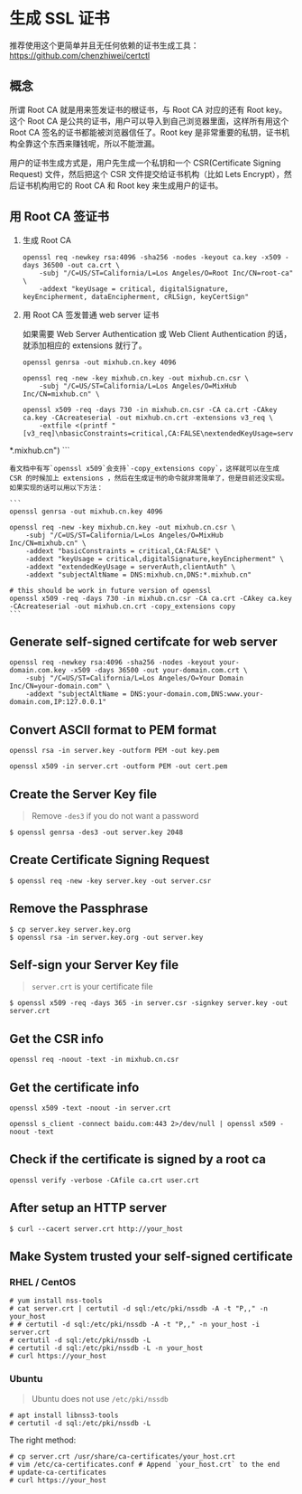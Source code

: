 # 生成 SSL 证书

推荐使用这个更简单并且无任何依赖的证书生成工具： https://github.com/chenzhiwei/certctl

## 概念

所谓 Root CA 就是用来签发证书的根证书，与 Root CA 对应的还有 Root key。这个 Root CA 是公共的证书，用户可以导入到自己浏览器里面，这样所有用这个 Root CA 签名的证书都能被浏览器信任了。Root key 是非常重要的私钥，证书机构全靠这个东西来赚钱呢，所以不能泄漏。

用户的证书生成方式是，用户先生成一个私钥和一个 CSR(Certificate Signing Request) 文件，然后把这个 CSR 文件提交给证书机构（比如 Lets Encrypt），然后证书机构用它的 Root CA 和 Root key 来生成用户的证书。


## 用 Root CA 签证书


1. 生成 Root CA

    ```
    openssl req -newkey rsa:4096 -sha256 -nodes -keyout ca.key -x509 -days 36500 -out ca.crt \
        -subj "/C=US/ST=California/L=Los Angeles/O=Root Inc/CN=root-ca" \
        -addext "keyUsage = critical, digitalSignature, keyEncipherment, dataEncipherment, cRLSign, keyCertSign"
    ```

2. 用 Root CA 签发普通 web server 证书

    如果需要 Web Server Authentication 或 Web Client Authentication 的话，就添加相应的 extensions 就行了。

    ```
    openssl genrsa -out mixhub.cn.key 4096

    openssl req -new -key mixhub.cn.key -out mixhub.cn.csr \
        -subj "/C=US/ST=California/L=Los Angeles/O=MixHub Inc/CN=mixhub.cn" \

    openssl x509 -req -days 730 -in mixhub.cn.csr -CA ca.crt -CAkey ca.key -CAcreateserial -out mixhub.cn.crt -extensions v3_req \
        -extfile <(printf "[v3_req]\nbasicConstraints=critical,CA:FALSE\nextendedKeyUsage=serverAuth,clientAuth\nkeyUsage=critical,digitalSignature,keyEncipherment\nauthorityKeyIdentifier=keyid,issuer\nsubjectAltName=DNS:mixhub.cn,DNS:
*.mixhub.cn")
    ```

    看文档中有写`openssl x509`会支持`-copy_extensions copy`，这样就可以在生成 CSR 的时候加上 extensions ，然后在生成证书的命令就非常简单了，但是目前还没实现。如果实现的话可以用以下方法：

    ```
    openssl genrsa -out mixhub.cn.key 4096

    openssl req -new -key mixhub.cn.key -out mixhub.cn.csr \
        -subj "/C=US/ST=California/L=Los Angeles/O=MixHub Inc/CN=mixhub.cn" \
        -addext "basicConstraints = critical,CA:FALSE" \
        -addext "keyUsage = critical,digitalSignature,keyEncipherment" \
        -addext "extendedKeyUsage = serverAuth,clientAuth" \
        -addext "subjectAltName = DNS:mixhub.cn,DNS:*.mixhub.cn"

    # this should be work in future version of openssl
    openssl x509 -req -days 730 -in mixhub.cn.csr -CA ca.crt -CAkey ca.key -CAcreateserial -out mixhub.cn.crt -copy_extensions copy
    ```

## Generate self-signed certifcate for web server

```
openssl req -newkey rsa:4096 -sha256 -nodes -keyout your-domain.com.key -x509 -days 36500 -out your-domain.com.crt \
    -subj "/C=US/ST=California/L=Los Angeles/O=Your Domain Inc/CN=your-domain.com" \
    -addext "subjectAltName = DNS:your-domain.com,DNS:www.your-domain.com,IP:127.0.0.1"
```


## Convert ASCII format to PEM format

```
openssl rsa -in server.key -outform PEM -out key.pem

openssl x509 -in server.crt -outform PEM -out cert.pem
```

## Create the Server Key file

> Remove `-des3` if you do not want a password

```
$ openssl genrsa -des3 -out server.key 2048
```

## Create Certificate Signing Request

```
$ openssl req -new -key server.key -out server.csr
```

## Remove the Passphrase

```
$ cp server.key server.key.org
$ openssl rsa -in server.key.org -out server.key
```

## Self-sign your Server Key file

> `server.crt` is your certificate file

```
$ openssl x509 -req -days 365 -in server.csr -signkey server.key -out server.crt
```

## Get the CSR info

```
openssl req -noout -text -in mixhub.cn.csr
```

## Get the certificate info

```
openssl x509 -text -noout -in server.crt

openssl s_client -connect baidu.com:443 2>/dev/null | openssl x509 -noout -text
```

## Check if the certificate is signed by a root ca

```
openssl verify -verbose -CAfile ca.crt user.crt
```

## After setup an HTTP server

```
$ curl --cacert server.crt http://your_host
```

## Make System trusted your self-signed certificate

### RHEL / CentOS

```
# yum install nss-tools
# cat server.crt | certutil -d sql:/etc/pki/nssdb -A -t "P,," -n your_host
# # certutil -d sql:/etc/pki/nssdb -A -t "P,," -n your_host -i server.crt
# certutil -d sql:/etc/pki/nssdb -L
# certutil -d sql:/etc/pki/nssdb -L -n your_host
# curl https://your_host
```


### Ubuntu

> Ubuntu does not use `/etc/pki/nssdb`

```
# apt install libnss3-tools
# certutil -d sql:/etc/pki/nssdb -L
```

The right method:

```
# cp server.crt /usr/share/ca-certificates/your_host.crt
# vim /etc/ca-certificates.conf # Append `your_host.crt` to the end
# update-ca-certificates
# curl https://your_host
```
